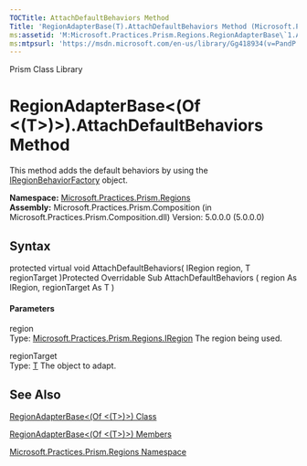 ```yaml
---
TOCTitle: AttachDefaultBehaviors Method
Title: 'RegionAdapterBase(T).AttachDefaultBehaviors Method (Microsoft.Practices.Prism.Regions)'
ms:assetid: 'M:Microsoft.Practices.Prism.Regions.RegionAdapterBase\`1.AttachDefaultBehaviors(Microsoft.Practices.Prism.Regions.IRegion,\`0)'
ms:mtpsurl: 'https://msdn.microsoft.com/en-us/library/Gg418934(v=PandP.50)'
---
```


Prism Class Library

RegionAdapterBase&lt;(Of &lt;(T&gt;)&gt;).AttachDefaultBehaviors Method
===========================================================================

This method adds the default behaviors by using the [IRegionBehaviorFactory](https://msdn.microsoft.com/t:microsoft.practices.prism.regions.iregionbehaviorfactory) object.

**Namespace:** [Microsoft.Practices.Prism.Regions](https://msdn.microsoft.com/n:microsoft.practices.prism.regions)
**Assembly:** Microsoft.Practices.Prism.Composition (in Microsoft.Practices.Prism.Composition.dll) Version: 5.0.0.0 (5.0.0.0)

## Syntax


<span id="syntaxToggle"></span>protected virtual void AttachDefaultBehaviors( IRegion region, T regionTarget )Protected Overridable Sub AttachDefaultBehaviors ( region As IRegion, regionTarget As T )
#### Parameters

region  
Type: [Microsoft.Practices.Prism.Regions.IRegion](https://msdn.microsoft.com/t:microsoft.practices.prism.regions.iregion)
The region being used.

regionTarget  
Type: [T](https://msdn.microsoft.com/t:microsoft.practices.prism.regions.regionadapterbase%601)
The object to adapt.

See Also
--------


[RegionAdapterBase&lt;(Of &lt;(T&gt;)&gt;) Class](https://msdn.microsoft.com/t:microsoft.practices.prism.regions.regionadapterbase%601)

[RegionAdapterBase&lt;(Of &lt;(T&gt;)&gt;) Members](https://msdn.microsoft.com/allmembers.t:microsoft.practices.prism.regions.regionadapterbase%601)

[Microsoft.Practices.Prism.Regions Namespace](https://msdn.microsoft.com/n:microsoft.practices.prism.regions)
